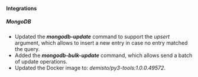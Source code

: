 
#### Integrations

##### MongoDB

- Updated the ***mongodb-update*** command to support the *upsert* argument, which allows to insert a new entry in case no entry matched the query.
- Added the ***mongodb-bulk-update*** command, which allows send a batch of update operations.
- Updated the Docker image to: *demisto/py3-tools:1.0.0.49572*.
